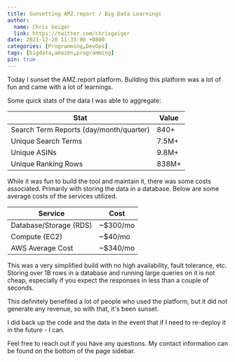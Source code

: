 ```yaml
---
title: Sunsetting AMZ.report / Big Data Learnings
author:
  name: Chris Geiger
  link: https://twitter.com/chrisgeiger
date: 2021-12-28 11:33:00 +0800
categories: [Programming,DevOps]
tags: [bigdata,amazon,programming]
pin: true
---
```


Today I sunset the AMZ.report platform.  Building this platform was a lot of fun and came with a lot of learnings.

Some quick stats of the data I was able to aggregate:

| Stat      | Value |
| ----------- | ----------- |
| Search Term Reports (day/month/quarter)      | 840+       |
| Unique Search Terms   | 7.5M+        |
| Unique ASINs | 9.8M+ |
| Unique Ranking Rows | 838M+ |

While it was fun to build the tool and maintain it, there was some costs associated.  Primarily with storing the data in a database. Below are some average costs of the services utilized.

| Service      | Cost |
| ----------- | ----------- |
| Database/Storage (RDS)     | ~$300/mo       |
| Compute (EC2)   | ~$40/mo        |
| AWS Average Cost | ~$340/mo |

This was a very simplified build with no high availability, fault tolerance, etc.  Storing over 1B rows in a database and running large queries on it is not cheap, especially if you expect the responses in less than a couple of seconds.

This definitely benefited a lot of people who used the platform, but it did not generate any revenue, so with that, it's been sunset.

I did back up the code and the data in the event that if I need to re-deploy it in the future - I can.

Feel free to reach out if you have any questions.  My contact information can be found on the bottom of the page sidebar.
